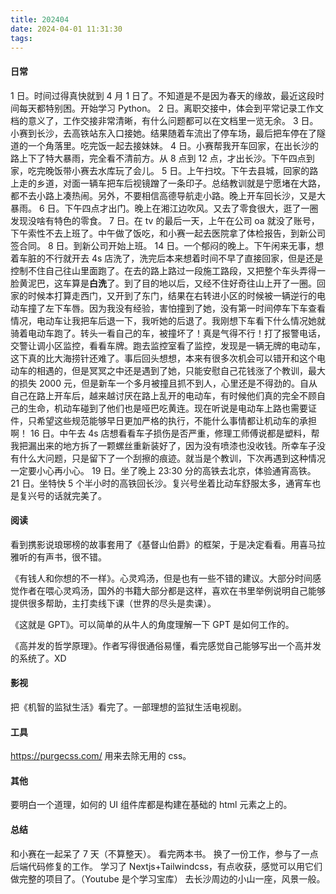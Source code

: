 ```yaml
---
title: 202404
date: 2024-04-01 11:31:30
tags:
---
```


#### 日常

1 日。时间过得真快就到 4 月 1 日了。不知道是不是因为春天的缘故，最近这段时间每天都特别困。开始学习 Python。
2 日。离职交接中，体会到平常记录工作文档的意义了，工作交接非常清晰，有什么问题都可以在文档里一览无余。
3 日。小赛到长沙，去高铁站东入口接她。结果随着车流出了停车场，最后把车停在了隧道的一个角落里。吃完饭一起去接妹妹。
4 日。小赛帮我开车回家，在出长沙的路上下了特大暴雨，完全看不清前方。从 8 点到 12 点，才出长沙。下午四点到家，吃完晚饭带小赛去水库玩了会儿。
5 日。上午扫坟。下午去县城，回家的路上走的乡道，对面一辆车把车后视镜蹭了一条印子。总结教训就是宁愿堵在大路，都不去小路上凑热闹。另外，不要相信高德导航走小路。晚上开车回长沙，又是大暴雨。
6 日。下午四点才出门。晚上在湘江边吹风。又去了零食很大，逛了一圈发现没啥有特色的零食。
7 日。在 tv 的最后一天，上午在公司 oa 就没了账号，下午索性不去上班了。中午做了饭吃，和小赛一起去医院拿了体检报告，到新公司签合同。
8 日。到新公司开始上班。
14 日。一个郁闷的晚上。下午闲来无事，想着车脏的不行就开去 4s 店洗了，洗完后本来想着时间不早了直接回家，但是还是控制不住自己往山里面跑了。在去的路上路过一段施工路段，又把整个车头弄得一脸黄泥巴，这车算是**白洗**了。到了目的地以后，又经不住好奇往山上开了一圈。回家的时候本打算走西门，又开到了东门，结果在右转进小区的时候被一辆逆行的电动车撞了左下车唇。因为我没有经验，害怕撞到了她，没有第一时间停车下车查看情况，电动车让我把车后退一下，我听她的后退了。我刚想下车看下什么情况她就骑着电动车跑了。转头一看自己的车，被撞坏了！真是气得不行！打了报警电话，交警让调小区监控，看看车牌。跑去监控室看了监控，发现是一辆无牌的电动车，这下真的比大海捞针还难了。事后回头想想，本来有很多次机会可以错开和这个电动车的相遇的，但是冥冥之中还是遇到了她，只能安慰自己花钱涨了个教训，最大的损失 2000 元，但是新车一个多月被撞且抓不到人，心里还是不得劲的。自从自己在路上开车后，越来越讨厌在路上乱开的电动车，有时候他们真的完全不顾自己的生命，机动车碰到了他们也是哑巴吃黄连。现在听说是电动车上路也需要证件，只希望这些规范能够早日更加严格的执行，不能什么事情都让机动车的承担啊！
16 日。中午去 4s 店想看看车子损伤是否严重，修理工师傅说都是塑料，帮我把漏出来的地方拆了一颗螺丝重新装好了，因为没有喷漆也没收钱。所幸车子没有什么大问题，只是留下了一个刮擦的痕迹。就当是个教训，下次再遇到这种情况一定要小心再小心。
19 日。坐了晚上 23:30 分的高铁去北京，体验通宵高铁。
21 日。坐特快 5 个半小时的高铁回长沙。复兴号坐着比动车舒服太多，通宵车也是复兴号的话就完美了。

#### 阅读

看到携影说琅琊榜的故事套用了《基督山伯爵》的框架，于是决定看看。用喜马拉雅听的有声书，很不错。

《有钱人和你想的不一样》。心灵鸡汤，但是也有一些不错的建议。大部分时间感觉作者在喂心灵鸡汤，国外的书籍大部分都是这样，喜欢在书里举例说明自己能够提供很多帮助，主打卖线下课（世界的尽头是卖课）。

《这就是 GPT》。可以简单的从牛人的角度理解一下 GPT 是如何工作的。

《高并发的哲学原理》。作者写得很通俗易懂，看完感觉自己能够写出一个高并发的系统了。XD

#### 影视

把《机智的监狱生活》看完了。一部理想的监狱生活电视剧。

#### 工具

https://purgecss.com/ 用来去除无用的 css。

#### 其他

要明白一个道理，如何的 UI 组件库都是构建在基础的 html 元素之上的。

#### 总结

和小赛在一起呆了 7 天（不算整天）。
看完两本书。
换了一份工作，参与了一点后端代码修复的工作。
学习了 Nextjs+Tailwindcss，有点收获，感觉可以用它们做完整的项目了。（Youtube 是个学习宝库）
去长沙周边的小山一座，风景一般。

